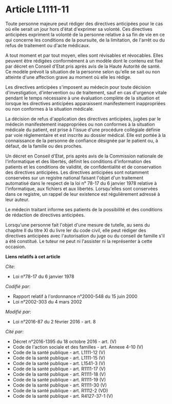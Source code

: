 # Article L1111-11

Toute personne majeure peut rédiger des directives anticipées pour le cas où elle serait un jour hors d'état d'exprimer sa
volonté. Ces directives anticipées expriment la volonté de la personne relative à sa fin de vie en ce qui concerne les
conditions de la poursuite, de la limitation, de l'arrêt ou du refus de traitement ou d'acte médicaux. 

A tout moment et par tout moyen, elles sont révisables et révocables. Elles peuvent être rédigées conformément à un modèle
dont le contenu est fixé par décret en Conseil d'Etat pris après avis de la Haute Autorité de santé. Ce modèle prévoit la
situation de la personne selon qu'elle se sait ou non atteinte d'une affection grave au moment où elle les rédige. 

Les directives anticipées s'imposent au médecin pour toute décision d'investigation, d'intervention ou de traitement, sauf en
cas d'urgence vitale pendant le temps nécessaire à une évaluation complète de la situation et lorsque les directives
anticipées apparaissent manifestement inappropriées ou non conformes à la situation médicale. 

La décision de refus d'application des directives anticipées, jugées par le médecin manifestement inappropriées ou non
conformes à la situation médicale du patient, est prise à l'issue d'une procédure collégiale définie par voie réglementaire
et est inscrite au dossier médical. Elle est portée à la connaissance de la personne de confiance désignée par le patient ou,
à défaut, de la famille ou des proches. 

Un décret en Conseil d'Etat, pris après avis de la Commission nationale de l'informatique et des libertés, définit les
conditions d'information des patients et les conditions de validité, de confidentialité et de conservation des directives
anticipées. Les directives anticipées sont notamment conservées sur un registre national faisant l'objet d'un traitement
automatisé dans le respect de la loi n° 78-17 du 6 janvier 1978 relative à l'informatique, aux fichiers et aux libertés.
Lorsqu'elles sont conservées dans ce registre, un rappel de leur existence est régulièrement adressé à leur auteur. 

Le médecin traitant informe ses patients de la possibilité et des conditions de rédaction de directives anticipées. 

Lorsqu'une personne fait l'objet d'une mesure de tutelle, au sens du chapitre II du titre XI du livre Ier du code civil, elle
peut rédiger des directives anticipées avec l'autorisation du juge ou du conseil de famille s'il a été constitué. Le tuteur
ne peut ni l'assister ni la représenter à cette occasion.

**Liens relatifs à cet article**

_Cite_:

  - Loi n°78-17 du 6 janvier 1978

_Codifié par_:

  - Rapport relatif à l'ordonnance n°2000-548 du 15 juin 2000
  - Loi n°2002-303 du 4 mars 2002

_Modifié par_:

  - Loi n°2016-87 du 2 février 2016 - art. 8

_Cité par_:

  - Décret n°2016-1395 du 18 octobre 2016 - art. (V)
  - Code de l'action sociale et des familles - art. Annexe 4-10 (V)
  - Code de la santé publique - art. L1111-12 (V)
  - Code de la santé publique - art. L1111-15 (V)
  - Code de la santé publique - art. L1541-3 (V)
  - Code de la santé publique - art. R1111-17 (V)
  - Code de la santé publique - art. R1111-18 (V)
  - Code de la santé publique - art. R1111-19 (V)
  - Code de la santé publique - art. R1111-30 (V)
  - Code de la santé publique - art. R1112-2 (VD)
  - Code de la santé publique - art. R4127-37-1 (V)
